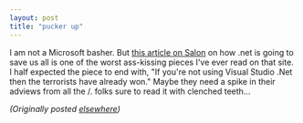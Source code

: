 ```yaml
---
layout: post
title: "pucker up"
---
```




I am not a Microsoft basher. But <a href="http://salon.com/tech/feature/2002/02/14/dot_net/index.html">this article on Salon</a> on how .net is going to save us all is one of the worst ass-kissing pieces I've ever read on that site. I half expected the piece to end with, "If you're not using Visual Studio .Net then the terrorists have already won." Maybe they need a spike in their adviews from all the /. folks sure to read it with clenched teeth...


<p><em>(Originally posted <a href="http://use.perl.org/~lachoy/journal/2868">elsewhere</a>)</em></p>


